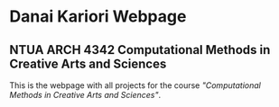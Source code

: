 # Danai Kariori Webpage
## NTUA ARCH 4342 Computational Methods in Creative Arts and Sciences
This is the webpage with all projects for the course *"Computational Methods in Creative Arts and Sciences"*.
